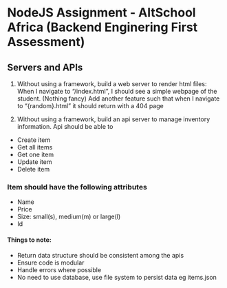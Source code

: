 # NodeJS Assignment - AltSchool Africa (Backend Enginering First Assessment)

## Servers and APIs

1. Without using a framework, build a web server to render html files:
When I navigate to “/index.html”, I should see a simple webpage of the student. (Nothing fancy)
Add another feature such that when I navigate to “{random}.html” it should return with a 404 page

2. Without using a framework, build an api server to manage inventory information. Api should be able to
- Create item
- Get all items
- Get one item
- Update item
- Delete item

### Item should have the following attributes
- Name
- Price
- Size: small(s), medium(m) or large(l)
- Id

#### Things to note:
- Return data structure should be consistent among the apis
- Ensure code is modular
- Handle errors where possible
- No need to use database, use file system to persist data eg items.json
